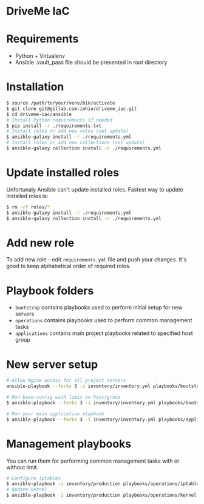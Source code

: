 # DriveMe IaC

# Requirements
- Python + Virtualenv
- Ansible .vault_pass file should be presented in root directory

# Installation

```bash
$ source /path/to/your/venv/bin/activate
$ git clone git@gitlab.com:imhio/driveme_iac.git
$ cd driveme-iac/ansible
# Install Python requirements if needed
$ pip install -r ./requirements.txt
# Install roles or add new roles (not update)
$ ansible-galaxy install -r ./requirements.yml
# Install roles or add new collections (not update)
$ ansible-galaxy collection install -r ./requirements.yml
```

# Update installed roles

Unfortunaly Ansible can't update installed roles. Fastest way to update installed roles is:

```bash
$ rm -rf roles/*
$ ansible-galaxy install -r ./requirements.yml
$ ansible-galaxy collection install -r ./requirements.yml
```

# Add new role

To add new role - edit `requirements.yml` file and push your changes.
It's good to keep alphabetical order of required roles.

# Playbook folders

- `bootstrap` contains playbooks used to perform initial setup for new servers
- `operations` contains playbooks used to perform common management tasks
- `applications` contains main project playbooks related to specified host group

# New server setup

```bash
# Allow Nginx access for all project servers
ansible-playbook --forks 3 -i inventory/inventory.yml playbooks/bootstrap/00-nginx-repo-access.yml --key-file=/path/to/ssh/key

# Run base-config with limit on host/group
$ ansible-playbook --forks 3 -i inventory/inventory.yml playbooks/bootstrap/01-base-config.yml --key-file=/path/to/ssh/key --limit <new_hosts> -e '{"kernel_management_reboot": true,"base_config_upgrade_all": true}' 

# Run your main application playbook
$ ansible-playbook --forks 3 -i inventory/inventory.yml playbooks/applications/<playbook_name>/main.yml --key-file=/path/to/ssh/key --limit <server_group> --diff 
```

# Management playbooks

You can run them for performing common management tasks with or without limit.

```bash
# Configure iptables
$ ansible-playbook -i inventory/production playbooks/operations/iptables.yml -u ansible -b --key-file=/path/to/ssh/key
# Update kernel
$ ansible-playbook -i inventory/production playbooks/operations/kernel.yml -u ansible -b --key-file=/path/to/ssh/key --limit <group> -e '{"kernel_management_reboot": true}'
```
